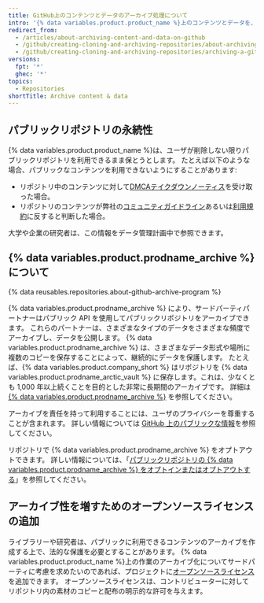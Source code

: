 ```yaml
---
title: GitHub上のコンテンツとデータのアーカイブ処理について
intro: '{% data variables.product.product_name %}上のコンテンツとデータを、他の人々が見て参照できるよう、アーカイブできます。'
redirect_from:
  - /articles/about-archiving-content-and-data-on-github
  - /github/creating-cloning-and-archiving-repositories/about-archiving-content-and-data-on-github
  - /github/creating-cloning-and-archiving-repositories/archiving-a-github-repository/about-archiving-content-and-data-on-github
versions:
  fpt: '*'
  ghec: '*'
topics:
  - Repositories
shortTitle: Archive content & data
---
```


## パブリックリポジトリの永続性

{% data variables.product.product_name %}は、ユーザが削除しない限りパブリックリポジトリを利用できるまま保とうとします。 たとえば以下のような場合、パブリックなコンテンツを利用できないようにすることがあります:

- リポジトリ中のコンテンツに対して[DMCAテイクダウンノーティス](/free-pro-team@latest/github/site-policy/dmca-takedown-policy)を受け取った場合。
- リポジトリのコンテンツが弊社の[コミュニティガイドライン](/free-pro-team@latest/github/site-policy/github-community-guidelines)あるいは[利用規約](/free-pro-team@latest/github/site-policy/github-terms-of-service)に反すると判断した場合。

大学や企業の研究者は、この情報をデータ管理計画中で参照できます。

## {% data variables.product.prodname_archive %} について

{% data reusables.repositories.about-github-archive-program %}

{% data variables.product.prodname_archive %} により、サードパーティパートナーはパブリック API を使用してパブリックリポジトリをアーカイブできます。 これらのパートナーは、さまざまなタイプのデータをさまざまな頻度でアーカイブし、データを公開します。 {% data variables.product.prodname_archive %} は、さまざまなデータ形式や場所に複数のコピーを保存することによって、継続的にデータを保護します。 たとえば、{% data variables.product.company_short %} はリポジトリを {% data variables.product.prodname_arctic_vault %} に保存します。これは、少なくとも 1,000 年以上続くことを目的とした非常に長期間のアーカイブです。 詳細は [{% data variables.product.prodname_archive %}](https://archiveprogram.github.com/) を参照してください。

アーカイブを責任を持って利用することには、ユーザのプライバシーを尊重することが含まれます。 詳しい情報については [GitHub 上のパブリックな情報](/free-pro-team@latest/github/site-policy/github-privacy-statement#public-information-on-github)を参照してください。

リポジトリで {% data variables.product.prodname_archive %} をオプトアウトできます。 詳しい情報については、「[パブリックリポジトリの {% data variables.product.prodname_archive %} をオプトインまたはオプトアウトする](/github/understanding-how-github-uses-and-protects-your-data/opting-into-or-out-of-the-github-archive-program-for-your-public-repository)」を参照してください。

## アーカイブ性を増すためのオープンソースライセンスの追加

ライブラリーや研究者は、パブリックに利用できるコンテンツのアーカイブを作成する上で、法的な保護を必要とすることがあります。 {% data variables.product.product_name %}上の作業のアーカイブ化についてサードパーティに考慮を求めたいのであれば、プロジェクトに[オープンソースライセンス](/articles/open-source-licensing)を追加できます。 オープンソースライセンスは、コントリビューターに対してリポジトリ内の素材のコピーと配布の明示的な許可を与えます。
